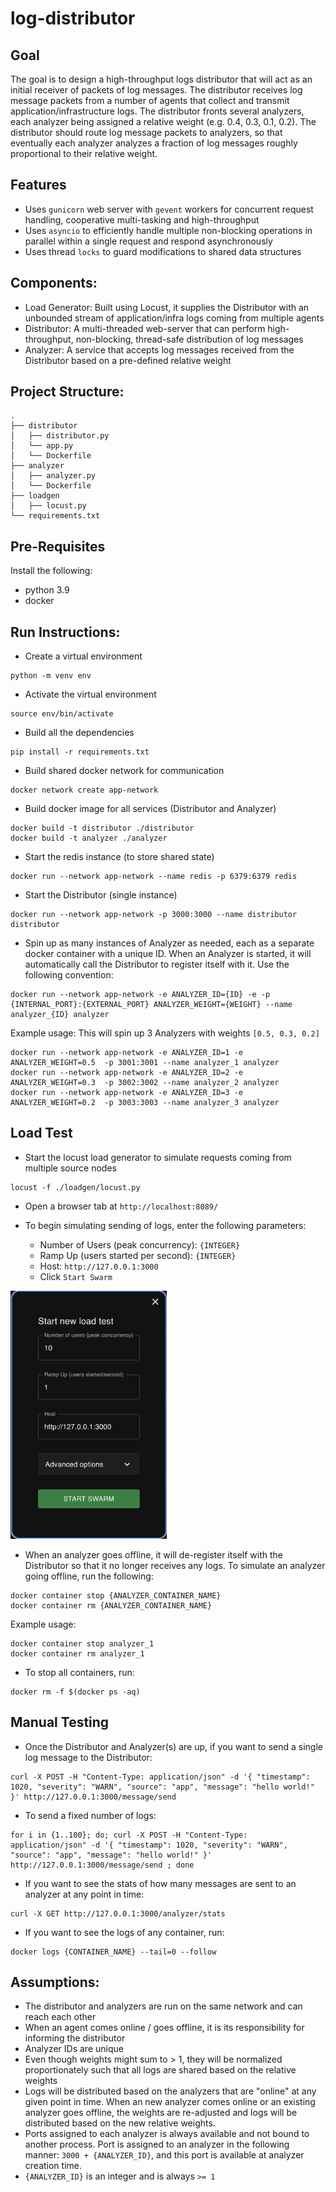# log-distributor

## Goal
The goal is to design a high-throughput logs distributor that will act as an initial receiver of packets of log messages. The distributor receives log message packets from a number of agents that collect and transmit application/infrastructure logs. The distributor fronts several analyzers, each analyzer being assigned a relative weight (e.g. 0.4, 0.3, 0.1, 0.2). The distributor should route log message packets to analyzers, so that eventually each analyzer analyzes a fraction of log messages roughly proportional to their relative weight.

## Features
- Uses `gunicorn` web server with `gevent` workers for concurrent request handling, cooperative multi-tasking and high-throughput
- Uses `asyncio` to efficiently handle multiple non-blocking operations in parallel within a single request and respond asynchronously
- Uses thread `locks` to guard modifications to shared data structures

## Components:
- Load Generator: Built using Locust, it supplies the Distributor with an unbounded stream of application/infra logs coming from multiple agents
- Distributor: A multi-threaded web-server that can perform high-throughput, non-blocking, thread-safe distribution of log messages
- Analyzer: A service that accepts log messages received from the Distributor based on a pre-defined relative weight

## Project Structure:
```
.
├── distributor
│   ├── distributor.py 
│   └── app.py 
│   └── Dockerfile  
├── analyzer
│   ├── analyzer.py
│   └── Dockerfile
├── loadgen
│   ├── locust.py
└── requirements.txt  
```

## Pre-Requisites
Install the following:
- python 3.9
- docker

## Run Instructions:
- Create a virtual environment
```
python -m venv env
```

- Activate the virtual environment
```
source env/bin/activate
```

- Build all the dependencies
```
pip install -r requirements.txt
```
- Build shared docker network for communication
```
docker network create app-network
```

- Build docker image for all services (Distributor and Analyzer)
```
docker build -t distributor ./distributor
docker build -t analyzer ./analyzer
```

- Start the redis instance (to store shared state)
```
docker run --network app-network --name redis -p 6379:6379 redis
```

- Start the Distributor (single instance)
```
docker run --network app-network -p 3000:3000 --name distributor distributor
```

- Spin up as many instances of Analyzer as needed, each as a separate docker container with a unique ID. When an Analyzer is started, it will automatically call the Distributor to register itself with it. Use the following convention:
```
docker run --network app-network -e ANALYZER_ID={ID} -e -p {INTERNAL_PORT}:{EXTERNAL_PORT} ANALYZER_WEIGHT={WEIGHT} --name analyzer_{ID} analyzer
```

Example usage: This will spin up 3 Analyzers with weights `[0.5, 0.3, 0.2]`
```
docker run --network app-network -e ANALYZER_ID=1 -e ANALYZER_WEIGHT=0.5  -p 3001:3001 --name analyzer_1 analyzer
docker run --network app-network -e ANALYZER_ID=2 -e ANALYZER_WEIGHT=0.3  -p 3002:3002 --name analyzer_2 analyzer
docker run --network app-network -e ANALYZER_ID=3 -e ANALYZER_WEIGHT=0.2  -p 3003:3003 --name analyzer_3 analyzer
```

## Load Test

- Start the locust load generator to simulate requests coming from multiple source nodes
```
locust -f ./loadgen/locust.py
```

- Open a browser tab at `http://localhost:8089/`

- To begin simulating sending of logs, enter the following parameters:
    - Number of Users (peak concurrency): `{INTEGER}`
    - Ramp Up (users started per second): `{INTEGER}`
    - Host: `http://127.0.0.1:3000`
    - Click `Start Swarm`

<img src="./loadgen/locust_settings.png" alt="locust settings" width="250"/>

- When an analyzer goes offline, it will de-register itself with the Distributor so that it no longer receives any logs. To simulate an analyzer going offline, run the following:
```
docker container stop {ANALYZER_CONTAINER_NAME}
docker container rm {ANALYZER_CONTAINER_NAME}
```

 Example usage:
```
docker container stop analyzer_1
docker container rm analyzer_1
```

- To stop all containers, run:
```
docker rm -f $(docker ps -aq)
```

## Manual Testing
- Once the Distributor and Analyzer(s) are up, if you want to send a single log message to the Distributor:
```
curl -X POST -H "Content-Type: application/json" -d '{ "timestamp": 1020, "severity": "WARN", "source": "app", "message": "hello world!" }' http://127.0.0.1:3000/message/send
```
- To send a fixed number of logs:
```
for i in {1..100}; do; curl -X POST -H "Content-Type: application/json" -d '{ "timestamp": 1020, "severity": "WARN", "source": "app", "message": "hello world!" }' http://127.0.0.1:3000/message/send ; done
```
- If you want to see the stats of how many messages are sent to an analyzer at any point in time:
```
curl -X GET http://127.0.0.1:3000/analyzer/stats
```
- If you want to see the logs of any container, run:
```
docker logs {CONTAINER_NAME} --tail=0 --follow
```

## Assumptions:
- The distributor and analyzers are run on the same network and can reach each other
- When an agent comes online / goes offline, it is its responsibility for informing the distributor
- Analyzer IDs are unique
- Even though weights might sum to > 1, they will be normalized proportionately such that all logs are shared based on the relative weights
- Logs will be distributed based on the analyzers that are "online" at any given point in time. When an new analyzer comes online or an existing analyzer goes offline, the weights are re-adjusted and logs will be distributed based on the new relative weights.
- Ports assigned to each analyzer is always available and not bound to another process. Port is assigned to an analyzer in the following manner: `3000 + {ANALYZER_ID}`, and this port is available at analyzer creation time.
- `{ANALYZER_ID}` is an integer and is always `>= 1`
